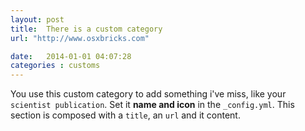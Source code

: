 ```yaml
---
layout: post
title:  There is a custom category
url: "http://www.osxbricks.com"

date:   2014-01-01 04:07:28
categories : customs
---
```


You use this custom category to add something i've miss, like your `scientist publication`. Set it **name and icon** in the `_config.yml`. This section is composed with a `title`, an `url` and it content.
